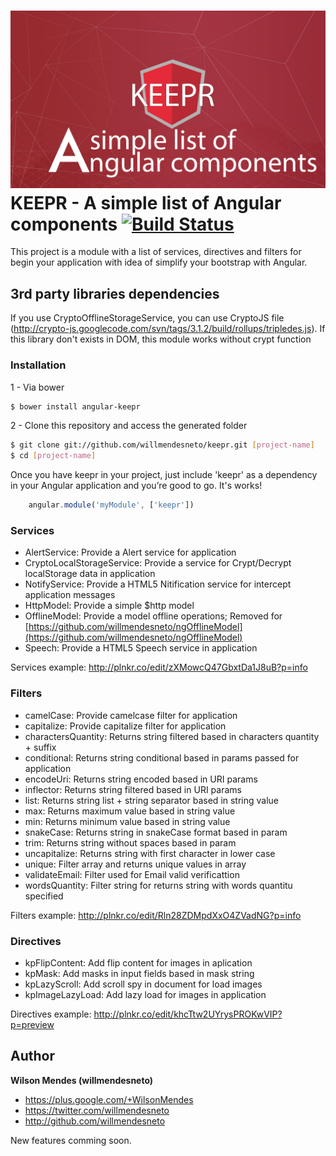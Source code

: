 ![Keepr Logo](logo-keepr.png "KEEPR")
KEEPR - A simple list of Angular components [![Build Status](https://travis-ci.org/willmendesneto/keepr.png?branch=master)](https://travis-ci.org/willmendesneto/keepr)
=================

This project is a module with a list of services, directives and filters for begin your application with idea of simplify your bootstrap with Angular.


## 3rd party libraries dependencies ##
If you use CryptoOfflineStorageService, you can use CryptoJS file (http://crypto-js.googlecode.com/svn/tags/3.1.2/build/rollups/tripledes.js). If this library don't exists in DOM, this module works without crypt function

### Installation

1 - Via bower

```bash
$ bower install angular-keepr
```

2 - Clone this repository and access the generated folder

```bash
$ git clone git://github.com/willmendesneto/keepr.git [project-name]
$ cd [project-name]
```
Once you have keepr in your project, just include 'keepr' as a dependency in your Angular application and you’re good to go. It's works!

```javascript
    angular.module('myModule', ['keepr'])
```

### Services
* AlertService: Provide a Alert service for application
* CryptoLocalStorageService: Provide a service for Crypt/Decrypt localStorage data in application
* NotifyService: Provide a HTML5 Nitification service for intercept application messages
* HttpModel: Provide a simple $http model
* OfflineModel: Provide a model offline operations; Removed for [https://github.com/willmendesneto/ngOfflineModel](https://github.com/willmendesneto/ngOfflineModel)
* Speech: Provide a HTML5 Speech service in application

Services example:
http://plnkr.co/edit/zXMowcQ47GbxtDa1J8uB?p=info

### Filters
* camelCase: Provide camelcase filter for application
* capitalize: Provide capitalize filter for application
* charactersQuantity: Returns string filtered based in characters quantity + suffix
* conditional: Returns string conditional based in params passed for application
* encodeUri: Returns string encoded based in URI params
* inflector: Returns string filtered based in URI params
* list: Returns string list + string separator based in string value
* max: Returns maximum value based in string value
* min: Returns minimum value based in string value
* snakeCase: Returns string in snakeCase format based in param
* trim: Returns string without spaces based in param
* uncapitalize: Returns string with first character in lower case
* unique: Filter array and returns unique values in array
* validateEmail: Filter used for Email valid verificattion
* wordsQuantity: Filter string for returns string with words quantitu specified

Filters example:
http://plnkr.co/edit/Rln28ZDMpdXxO4ZVadNG?p=info

### Directives
* kpFlipContent: Add flip content for images in aplication
* kpMask: Add masks in input fields based in mask string
* kpLazyScroll: Add scroll spy in document for load images
* kpImageLazyLoad: Add lazy load for images in application

Directives example:
http://plnkr.co/edit/khcTtw2UYrysPROKwVIP?p=preview


## Author

**Wilson Mendes (willmendesneto)**
+ <https://plus.google.com/+WilsonMendes>
+ <https://twitter.com/willmendesneto>
+ <http://github.com/willmendesneto>


New features comming soon.

